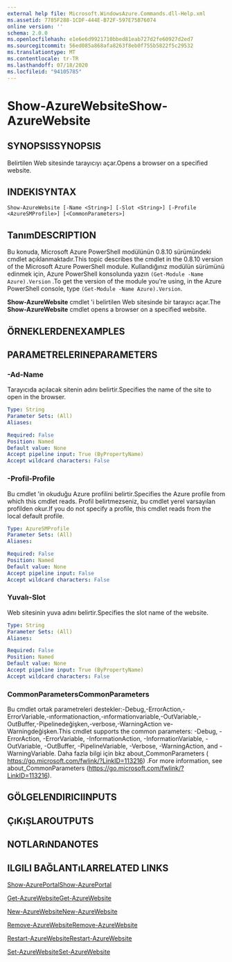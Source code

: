 ```yaml
---
external help file: Microsoft.WindowsAzure.Commands.dll-Help.xml
ms.assetid: 7785F288-1CDF-444E-B72F-597E75B76074
online version: ''
schema: 2.0.0
ms.openlocfilehash: e1e6e6d9921710bbed81eab727d2fe60927d2ed7
ms.sourcegitcommit: 56ed085a868afa8263f8eb0f755b5822f5c29532
ms.translationtype: MT
ms.contentlocale: tr-TR
ms.lasthandoff: 07/18/2020
ms.locfileid: "94105785"
---
```

# <span data-ttu-id="53bee-101">Show-AzureWebsite</span><span class="sxs-lookup"><span data-stu-id="53bee-101">Show-AzureWebsite</span></span>

## <span data-ttu-id="53bee-102">SYNOPSIS</span><span class="sxs-lookup"><span data-stu-id="53bee-102">SYNOPSIS</span></span>
<span data-ttu-id="53bee-103">Belirtilen Web sitesinde tarayıcıyı açar.</span><span class="sxs-lookup"><span data-stu-id="53bee-103">Opens a browser on a specified website.</span></span>

## <span data-ttu-id="53bee-104">INDEKI</span><span class="sxs-lookup"><span data-stu-id="53bee-104">SYNTAX</span></span>

```
Show-AzureWebsite [-Name <String>] [-Slot <String>] [-Profile <AzureSMProfile>] [<CommonParameters>]
```

## <span data-ttu-id="53bee-105">Tanım</span><span class="sxs-lookup"><span data-stu-id="53bee-105">DESCRIPTION</span></span>
<span data-ttu-id="53bee-106">Bu konuda, Microsoft Azure PowerShell modülünün 0.8.10 sürümündeki cmdlet açıklanmaktadır.</span><span class="sxs-lookup"><span data-stu-id="53bee-106">This topic describes the cmdlet in the 0.8.10 version of the Microsoft Azure PowerShell module.</span></span>
<span data-ttu-id="53bee-107">Kullandığınız modülün sürümünü edinmek için, Azure PowerShell konsolunda yazın `(Get-Module -Name Azure).Version` .</span><span class="sxs-lookup"><span data-stu-id="53bee-107">To get the version of the module you're using, in the Azure PowerShell console, type `(Get-Module -Name Azure).Version`.</span></span>

<span data-ttu-id="53bee-108">**Show-AzureWebsite** cmdlet 'i belirtilen Web sitesinde bir tarayıcı açar.</span><span class="sxs-lookup"><span data-stu-id="53bee-108">The **Show-AzureWebsite** cmdlet opens a browser on a specified website.</span></span>

## <span data-ttu-id="53bee-109">ÖRNEKLERDEN</span><span class="sxs-lookup"><span data-stu-id="53bee-109">EXAMPLES</span></span>

## <span data-ttu-id="53bee-110">PARAMETRELERINE</span><span class="sxs-lookup"><span data-stu-id="53bee-110">PARAMETERS</span></span>

### <span data-ttu-id="53bee-111">-Ad</span><span class="sxs-lookup"><span data-stu-id="53bee-111">-Name</span></span>
<span data-ttu-id="53bee-112">Tarayıcıda açılacak sitenin adını belirtir.</span><span class="sxs-lookup"><span data-stu-id="53bee-112">Specifies the name of the site to open in the browser.</span></span>

```yaml
Type: String
Parameter Sets: (All)
Aliases: 

Required: False
Position: Named
Default value: None
Accept pipeline input: True (ByPropertyName)
Accept wildcard characters: False
```

### <span data-ttu-id="53bee-113">-Profil</span><span class="sxs-lookup"><span data-stu-id="53bee-113">-Profile</span></span>
<span data-ttu-id="53bee-114">Bu cmdlet 'in okuduğu Azure profilini belirtir.</span><span class="sxs-lookup"><span data-stu-id="53bee-114">Specifies the Azure profile from which this cmdlet reads.</span></span>
<span data-ttu-id="53bee-115">Profil belirtmezseniz, bu cmdlet yerel varsayılan profilden okur.</span><span class="sxs-lookup"><span data-stu-id="53bee-115">If you do not specify a profile, this cmdlet reads from the local default profile.</span></span>

```yaml
Type: AzureSMProfile
Parameter Sets: (All)
Aliases: 

Required: False
Position: Named
Default value: None
Accept pipeline input: False
Accept wildcard characters: False
```

### <span data-ttu-id="53bee-116">Yuvalı</span><span class="sxs-lookup"><span data-stu-id="53bee-116">-Slot</span></span>
<span data-ttu-id="53bee-117">Web sitesinin yuva adını belirtir.</span><span class="sxs-lookup"><span data-stu-id="53bee-117">Specifies the slot name of the website.</span></span>

```yaml
Type: String
Parameter Sets: (All)
Aliases: 

Required: False
Position: Named
Default value: None
Accept pipeline input: True (ByPropertyName)
Accept wildcard characters: False
```

### <span data-ttu-id="53bee-118">CommonParameters</span><span class="sxs-lookup"><span data-stu-id="53bee-118">CommonParameters</span></span>
<span data-ttu-id="53bee-119">Bu cmdlet ortak parametreleri destekler:-Debug,-ErrorAction,-ErrorVariable,-ınformationaction,-ınformationvariable,-OutVariable,-OutBuffer,-Pipelinedeğişken,-verbose,-WarningAction ve-Warningdeğişken.</span><span class="sxs-lookup"><span data-stu-id="53bee-119">This cmdlet supports the common parameters: -Debug, -ErrorAction, -ErrorVariable, -InformationAction, -InformationVariable, -OutVariable, -OutBuffer, -PipelineVariable, -Verbose, -WarningAction, and -WarningVariable.</span></span> <span data-ttu-id="53bee-120">Daha fazla bilgi için bkz about_CommonParameters ( https://go.microsoft.com/fwlink/?LinkID=113216) .</span><span class="sxs-lookup"><span data-stu-id="53bee-120">For more information, see about_CommonParameters (https://go.microsoft.com/fwlink/?LinkID=113216).</span></span>

## <span data-ttu-id="53bee-121">GÖLGELENDIRICI</span><span class="sxs-lookup"><span data-stu-id="53bee-121">INPUTS</span></span>

## <span data-ttu-id="53bee-122">ÇıKıŞLAR</span><span class="sxs-lookup"><span data-stu-id="53bee-122">OUTPUTS</span></span>

## <span data-ttu-id="53bee-123">NOTLARıNDA</span><span class="sxs-lookup"><span data-stu-id="53bee-123">NOTES</span></span>

## <span data-ttu-id="53bee-124">ILGILI BAĞLANTıLAR</span><span class="sxs-lookup"><span data-stu-id="53bee-124">RELATED LINKS</span></span>

[<span data-ttu-id="53bee-125">Show-AzurePortal</span><span class="sxs-lookup"><span data-stu-id="53bee-125">Show-AzurePortal</span></span>](./Show-AzurePortal.md)

[<span data-ttu-id="53bee-126">Get-AzureWebsite</span><span class="sxs-lookup"><span data-stu-id="53bee-126">Get-AzureWebsite</span></span>](./Get-AzureWebsite.md)

[<span data-ttu-id="53bee-127">New-AzureWebsite</span><span class="sxs-lookup"><span data-stu-id="53bee-127">New-AzureWebsite</span></span>](./New-AzureWebsite.md)

[<span data-ttu-id="53bee-128">Remove-AzureWebsite</span><span class="sxs-lookup"><span data-stu-id="53bee-128">Remove-AzureWebsite</span></span>](./Remove-AzureWebsite.md)

[<span data-ttu-id="53bee-129">Restart-AzureWebsite</span><span class="sxs-lookup"><span data-stu-id="53bee-129">Restart-AzureWebsite</span></span>](./Restart-AzureWebsite.md)

[<span data-ttu-id="53bee-130">Set-AzureWebsite</span><span class="sxs-lookup"><span data-stu-id="53bee-130">Set-AzureWebsite</span></span>](./Set-AzureWebsite.md)


